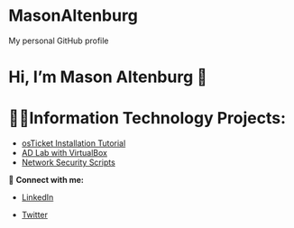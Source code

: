 # MasonAltenburg
My personal GitHub profile
<p align="center">


# Hi, I’m Mason Altenburg 👋

# 👨‍💻Information Technology Projects:

- [osTicket Installation Tutorial](https://github.com/mason-altenburg/osTicket-Installation-Tutorial)
- [AD Lab with VirtualBox](https://github.com/mason-altenburg/Configuring-On-premises-Active-Directory-with-Virtual-Box)
- [Network Security Scripts](https://github.com/mason-altenburg/aws-network-security)


🤳 **Connect with me:**  
- [LinkedIn](https://linkedin.com/in/your‑profile)  

- [Twitter](https://twitter.com/your‑handle)
